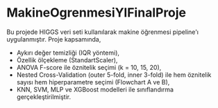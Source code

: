 # MakineOgrenmesiYlFinalProje
Bu projede HIGGS veri seti kullanılarak makine öğrenmesi pipeline'ı uygulanmıştır. Proje kapsamında,
- Aykırı değer temizliği (IQR yöntemi),
- Özellik ölçekleme (StandartScaler),
- ANOVA F-score ile öznitelik seçimi (k = 10, 15, 20),
- Nested Cross-Validation (outer 5-fold, inner 3-fold) ile hem öznitelik sayısı hem hiperparametre seçimi (Flowchart A ve B),
- KNN, SVM, MLP ve XGBoost modelleri ile sınıflandırma gerçekleştirilmiştir.


